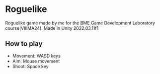 # Roguelike

Roguelike game made by me for the BME Game Development Laboratory course(VIIIMA24). Made in Unity 2022.03.11f1

## How to play
- Movement: WASD keys
- Aim: Mouse movement
- Shoot: Space key

